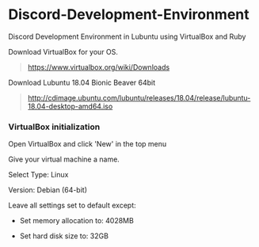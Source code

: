 # Discord-Development-Environment
Discord Development Environment in Lubuntu using VirtualBox and Ruby

Download VirtualBox for your OS. 

>https://www.virtualbox.org/wiki/Downloads

Download Lubuntu 18.04 Bionic Beaver 64bit
>http://cdimage.ubuntu.com/lubuntu/releases/18.04/release/lubuntu-18.04-desktop-amd64.iso

### VirtualBox initialization
Open VirtualBox and click 'New' in the top menu

Give your virtual machine a name. 

  Select Type: Linux

  Version: Debian (64-bit)

Leave all settings set to default except:

* Set memory allocation to: 4028MB

* Set hard disk size to: 32GB



